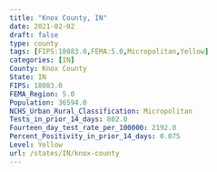 ```yaml
---
title: "Knox County, IN"
date: 2021-02-02
draft: false
type: county
tags: [FIPS:18083.0,FEMA:5.0,Micropolitan,Yellow]
categories: [IN]
County: Knox County
State: IN
FIPS: 18083.0
FEMA_Region: 5.0
Population: 36594.0
NCHS_Urban_Rural_Classification: Micropolitan
Tests_in_prior_14_days: 802.0
Fourteen_day_test_rate_per_100000: 2192.0
Percent_Positivity_in_prior_14_days: 0.075
Level: Yellow
url: /states/IN/knox-county
---
```



